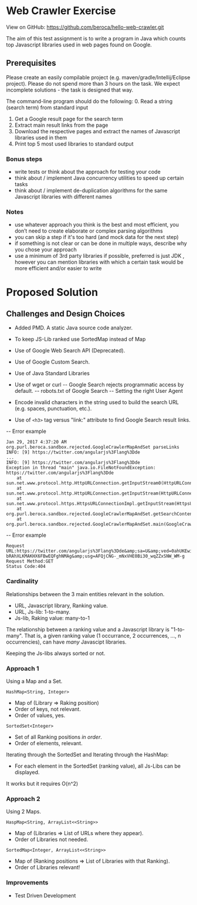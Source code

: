 # Web Crawler Exercise
View on GitHub: <https://github.com/beroca/hello-web-crawler.git>

The aim of this test assignment is to write a program in Java which counts top Javascript libraries used in web pages found on Google.

## Prerequisites
Please create an easily compilable project (e.g. maven/gradle/Intellij/Eclipse project).
Please do not spend more than 3 hours on the task. We expect incomplete solutions - the task is designed that way.

The command-line program should do the following:
0. Read a string (search term) from standard input
1. Get a Google result page for the search term
2. Extract main result links from the page
3. Download the respective pages and extract the names of Javascript libraries used in them
4. Print top 5 most used libraries to standard output

### Bonus steps
- write tests or think about the approach for testing your code
- think about / implement Java concurrency utilities to speed up certain tasks
- think about / implement de-duplication algorithms for the same Javascript libraries with different names

### Notes
- use whatever approach you think is the best and most efficient, you don’t need to create elaborate or complex parsing algorithms
- you can skip a step if it's too hard (and mock data for the next step)
- if something is not clear or can be done in multiple ways, describe why you chose your approach
- use a minimum of 3rd party libraries if possible, preferred is just JDK , however you can mention libraries with which a certain task would be more efficient and/or easier to write

# Proposed Solution

## Challenges and Design Choices

- Added PMD. A static Java source code analyzer.

- To keep JS-Lib ranked use SortedMap instead of Map

- Use of Google Web Search API (Deprecated).
- Use of Google Custom Search.
- Use of Java Standard Libraries

- Use of wget or curl
-- Google Search rejects programmatic access by default.
-- robots.txt of Google Search
-- Setting the right User Agent

- Encode invalid characters in the string used to build the search URL (e.g. spaces, punctuation, etc.).
- Use of `<h3>` tag versus "link:" attribute to find Google Search result links.

-- Error example
```
Jan 29, 2017 4:37:20 AM org.purl.beroca.sandbox.rejected.GoogleCrawlerMapAndSet parseLinks
INFO: [9] https://twitter.com/angularjs%3Flang%3Dde
...
INFO: [9] https://twitter.com/angularjs%3Flang%3Dde
Exception in thread "main" java.io.FileNotFoundException: https://twitter.com/angularjs%3Flang%3Dde
	at sun.net.www.protocol.http.HttpURLConnection.getInputStream0(HttpURLConnection.java:1872)
	at sun.net.www.protocol.http.HttpURLConnection.getInputStream(HttpURLConnection.java:1474)
	at sun.net.www.protocol.https.HttpsURLConnectionImpl.getInputStream(HttpsURLConnectionImpl.java:254)
	at org.purl.beroca.sandbox.rejected.GoogleCrawlerMapAndSet.getSearchContent(GoogleCrawler.java:77)
	at org.purl.beroca.sandbox.rejected.GoogleCrawlerMapAndSet.main(GoogleCrawler.java:187)
```

-- Error example
```
Request URL:https://twitter.com/angularjs%3Flang%3Dde&amp;sa=U&amp;ved=0ahUKEwiEpPSlt-bRAhXLKMAKHX6FBwEQFghNMAg&amp;usg=AFQjCNG-_mNxVHE0Bi30_wqZZxSNW_WM-g
Request Method:GET
Status Code:404 
```
### Cardinality
Relationships between the 3 main entities relevant in the solution.
- URL, Javascript library, Ranking value.
- URL, Js-lib: 1-to-many.
- Js-lib, Raking value: many-to-1

The relationship between a ranking value and a Javascript library is "1-to-many".
That is, a given ranking value (1 occurrance, 2 occurrences, ..., n occurrencies), can have *many* Javascipt libraries.

Keeping the Js-libs always sorted or not.

### Approach 1
Using a Map and a Set.

`HashMap<String, Integer>`
- Map of (Library => Raking position)
- Order of keys, not relevant.
- Order of values, yes.

`SortedSet<Integer>`
- Set of all Ranking positions *in order*.
- Order of elements, relevant.

Iterating through the SortedSet and Iterating through the HashMap:
- For each element in the SortedSet (ranking value), all Js-Libs can be displayed.

It works but it requires O(n^2)

### Approach 2
Using 2 Maps.

`HaspMap<String, ArrayList<<String>>`
- Map of (Libraries => List of URLs where they appear). 
- Order of Libraries not needed.

`SortedMap<Integer, ArrayList<<String>>`
- Map of (Ranking positions => List of Libraries with that Ranking).
- Order of Libraries relevant!

### Improvements
- Test Driven Development
